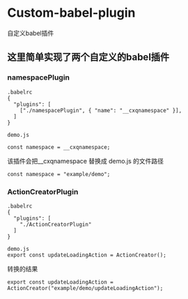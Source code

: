# Custom-babel-plugin
自定义babel插件

## 这里简单实现了两个自定义的babel插件

### namespacePlugin
```
.babelrc
{
  "plugins": [
    ["./namespacePlugin", { "name": "__cxqnamespace" }],
  ]
}

demo.js

const namespace = __cxqnamespace;
```
该插件会把__cxqnamespace 替换成 demo.js 的文件路径 

```
const namespace = "example/demo";
```

### ActionCreatorPlugin

```
.babelrc
{
  "plugins": [
    "./ActionCreatorPlugin"
  ]
}

demo.js
export const updateLoadingAction = ActionCreator();

```

转换的结果

```
export const updateLoadingAction = ActionCreator("example/demo/updateLoadingAction");
```

